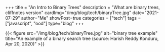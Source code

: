 +++
title = "An Intro to Binary Trees"
description = "What are binary trees, cliffnotes version"
cardImg="/img/blog/tech/binaryTree.jpg"
date="2021-07-29"
author="Me"
showPost=true
categories = ["tech"]
tags = ["javascript", "ood"]
type="blog"
+++

{{< figure src="/img/blog/tech/binaryTree.jpg" alt="binary tree example" title="An example of a binary search tree (source: Harish Reddy Konduru, Apr 20, 2020)" >}}
